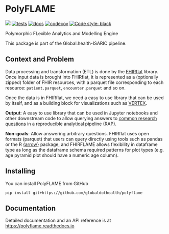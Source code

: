 # PolyFLAME

[![](https://img.shields.io/badge/python-3.10+-blue.svg)](https://www.python.org/downloads/)
[![tests](https://github.com/globaldothealth/polyflame/actions/workflows/tests.yml/badge.svg)](https://github.com/globaldothealth/polyflame/actions/workflows/tests.yml)
[![docs](https://readthedocs.org/projects/polyflame/badge/)](https://polyflame.readthedocs.io)
[![codecov](https://codecov.io/gh/globaldothealth/polyflame/graph/badge.svg)](https://codecov.io/gh/globaldothealth/polyflame)
[![Code style: black](https://img.shields.io/badge/code%20style-black-000000.svg)](https://github.com/psf/black)

Polymorphic FLexible Analytics and Modelling Engine

This package is part of the Global.health-ISARIC pipeline.

## Context and Problem

Data processing and transformation (ETL) is done by the
[FHIRflat](https://fhirflat.readthedocs.io) library. Once input data is brought
into FHIRflat, it is represented as a (optionally zipped) folder of FHIR
resources, with a parquet file corresponding to each resource:
`patient.parquet`, `encounter.parquet` and so on.

Once the data is in FHIRflat, we need a easy to use library that can be used by
itself, and as a building block for visualizations such as
[VERTEX](https://vertex-isaric.replit.app).

**Output**: A easy to use library that can be used in Jupyter notebooks and
other downstream code to allow querying answers to [common research
questions](../1.01_ISARIC3/README.md#research-questions) in
a reproducible analytical pipeline (RAP).

**Non-goals**: Allow answering arbitrary questions. FHIRflat uses open formats
(parquet) that users can query directly using tools such as pandas or the R
[{arrow}](https://arrow.apache.org/docs/1.0/r/) package, and FHIRFLAME allows
flexibility in dataframe type as long as the dataframe schema required patterns
for plot types (e.g. age pyramid plot should have a numeric age column).

## Installing

You can install PolyFLAME from GitHub

```shell
pip install git+https://github.com/globaldothealth/polyflame
```

## Documentation

Detailed documentation and an API reference is at
https://polyflame.readthedocs.io
